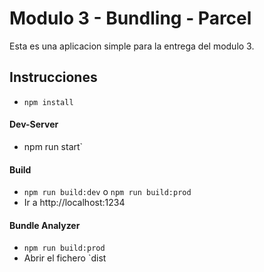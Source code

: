 # Modulo 3 - Bundling - Parcel

Esta es una aplicacion simple para la entrega del modulo 3.

## Instrucciones

-   `npm install`

#### Dev-Server

-   npm run start`

#### Build

-   `npm run build:dev` o `npm run build:prod`
-   Ir a http://localhost:1234

#### Bundle Analyzer

-   `npm run build:prod`
-   Abrir el fichero `dist
